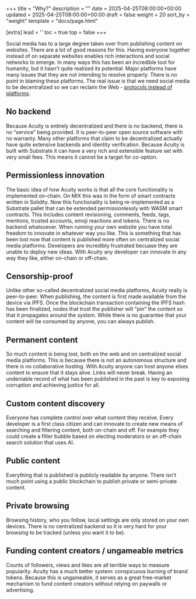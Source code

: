 +++
title = "Why?"
description = ""
date = 2025-04-25T08:00:00+00:00
updated = 2025-04-25T08:00:00+00:00
draft = false
weight = 20
sort_by = "weight"
template = "docs/page.html"

[extra]
lead = ''
toc = true
top = false
+++

Social media has to a large degree taken over from publishing content on websites. There are a lot of good reasons for this. Having everyone together instead of on separate websites enables rich interactions and social networks to emerge. In many ways this has been an incredible tool for humanity, but it hasn't quite realized its potential. Major platforms have many issues that they are not intending to resolve properly. There is no point in blaming these platforms. The real issue is that we need social media to be decentralized so we can reclaim the Web - <a target="_blank" href="https://www.techdirt.com/2015/07/17/protocols-instead-platforms-rethinking-reddit-twitter-moderation-free-speech/">protocols instead of platforms</a>.

## No backend

Because Acuity is entirely decentralized and there is no backend, there is no “service” being provided. It is peer-to-peer open source software with no warranty. Many other platforms that claim to be decentralized actually have quite extensive backends and identity verification. Because Acuity is built with Substrate it can have a very rich and extensible feature set with very small fees. This means it cannot be a target for co-option.

## Permissionless innovation

The basic idea of how Acuity works is that all the core functionality is implemented on-chain. On MIX this was in the form of smart contracts written in Solidity. Now this functionality is being re-implemented as a Substrate pallet that can be extended permissionlessly with WASM smart contracts. This includes content revisioning, comments, feeds, tags, mentions, trusted accounts, emoji reactions and tokens. There is no backend whatsoever. When running your own website you have total freedom to innovate in whatever way you like. This is something that has been lost now that content is published more often on centralized social media platforms. Developers are incredibly frustrated becuase they are unable to deploy new ideas. With Acuity any developer can innovate in any way they like, either on-chain or off-chain.

## Censorship-proof

Unlike other so-called decentralized social media platforms, Acuity really is peer-to-peer. When publishing, the content is first made available from the device via IPFS. Once the blockchain transaction containing the IPFS hash has been finalized, nodes that trust the publisher will "pin" the content so that it propagates around the system. While there is no guarantee that your content will be consumed by anyone, you can always publish.

## Permanent content

So much content is being lost, both on the web and on centralized social media platforms. This is because there is not an autonomous structure and there is no collaborative hosting. With Acuity anyone can host anyone elses content to ensure that it stays alive. Links will never break. Having an undeniable record of what has been published in the past is key to exposing corruption and achieving justice for all.

## Custom content discovery

Everyone has complete control over what content they receive. Every developer is a first class citizen and can innovate to create new means of searching and filtering content, both on-chain and off. For example they could create a filter bubble based on electing moderators or an off-chain search solution that uses AI.

## Public content

Everything that is published is publicly readable by anyone. There isn't much point using a public blockchain to publish private or semi-private content.

## Private browsing

Browsing history, who you follow, local settings are only stored on your own devices. There is no centralized backend so it is very hard for your browsing to be tracked (unless you want it to be).

## Funding content creators / ungameable metrics

Counts of followers, views and likes are all terrible ways to measure popularity. Acuity has a much better system: conspicuous burning of brand tokens. Because this is ungameable, it serves as a great free-market mechanism to fund content creators without relying on paywalls or advertising.
